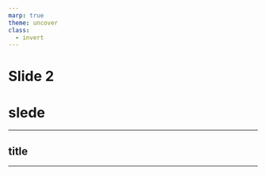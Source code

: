 ```yaml
---
marp: true
theme: uncover
class:
  - invert
---
```


# Slide 2 <!-- fit -->


# slede

---

## title



---
